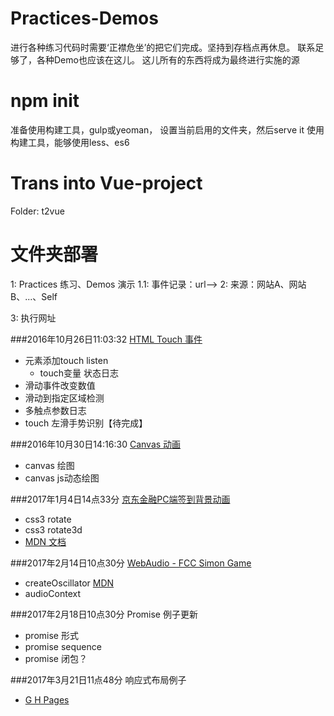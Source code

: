 # Practices-Demos
进行各种练习代码时需要‘正襟危坐’的把它们完成。坚持到存档点再休息。
联系足够了，各种Demo也应该在这儿。
这儿所有的东西将成为最终进行实施的源

# npm init
准备使用构建工具，gulp或yeoman，
设置当前启用的文件夹，然后serve it
使用构建工具，能够使用less、es6

# Trans into Vue-project
Folder: t2vue

# 文件夹部署

1: Practices 练习、Demos 演示
1.1: 事件记录：url-->
2: 来源：网站A、网站B、...、Self

3: 执行网址

###2016年10月26日11:03:32         [HTML Touch 事件](/Exercises/js/touch/touch.html)
- 元素添加touch listen
    - touch变量 状态日志
- 滑动事件改变数值
- 滑动到指定区域检测
- 多触点参数日志
- touch 左滑手势识别【待完成】

###2016年10月30日14:16:30      [Canvas 动画](/Exercises/js/canvas-ani/canvas.html)
- canvas 绘图
- canvas js动态绘图

###2017年1月4日14点33分        [京东金融PC端签到背景动画](/Exercises/style/jd_jr_daily)
- css3 rotate
- css3 rotate3d
- [MDN 文档](https://developer.mozilla.org/zh-CN/docs/Web/CSS/transform-function/rotate3d)

###2017年2月14日10点30分       [WebAudio - FCC Simon Game](/Brochures/Web/WebAudio/simon.html)
- createOscillator [MDN](https://developer.mozilla.org/en-US/docs/Web/API/AudioContext/createOscillator)
- audioContext

###2017年2月18日10点30分       Promise 例子更新
- promise 形式
- promise sequence
- promise 闭包？

###2017年3月21日11点48分
响应式布局例子
- [G H Pages](https://songlairui.github.io/Practices-Demos/Exercises/style/responsive/index.html)
